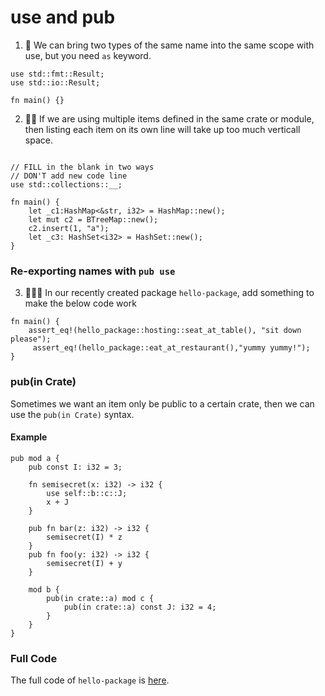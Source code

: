 # use and pub
1. 🌟 We can bring two types of the same name into the same scope with use, but you need `as` keyword.

```rust,editable
use std::fmt::Result;
use std::io::Result;

fn main() {}
```

2. 🌟🌟 If we are using multiple items defined in the same crate or module, then listing each item on its own line will take up too much verticall space.

```rust,editable

// FILL in the blank in two ways
// DON'T add new code line
use std::collections::__;

fn main() {
    let _c1:HashMap<&str, i32> = HashMap::new();
    let mut c2 = BTreeMap::new();
    c2.insert(1, "a");
    let _c3: HashSet<i32> = HashSet::new();
}
```

### Re-exporting names with `pub use`
3. 🌟🌟🌟 In our recently created package `hello-package`, add something to make the below code work
```rust,editable
fn main() {
    assert_eq!(hello_package::hosting::seat_at_table(), "sit down please");
     assert_eq!(hello_package::eat_at_restaurant(),"yummy yummy!");
}
```


### pub(in Crate) 
Sometimes we want an item only be public to a certain crate, then we can use the `pub(in Crate)` syntax.

#### Example
```rust,editable
pub mod a {
    pub const I: i32 = 3;

    fn semisecret(x: i32) -> i32 {
        use self::b::c::J;
        x + J
    }

    pub fn bar(z: i32) -> i32 {
        semisecret(I) * z
    }
    pub fn foo(y: i32) -> i32 {
        semisecret(I) + y
    }

    mod b {
        pub(in crate::a) mod c {
            pub(in crate::a) const J: i32 = 4;
        }
    }
}
```

### Full Code
The full code of `hello-package` is [here](https://github.com/sunface/rust-by-practice/tree/master/practices/hello-package).